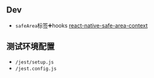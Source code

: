 ## Dev

- `safeArea`标签➕hooks
  [react-native-safe-area-context](react-native-safe-area-context)

## 测试环境配置

- `/jest/setup.js`
- `/jest.config.js`
